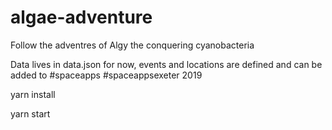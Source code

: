 # algae-adventure
Follow the adventres of Algy the conquering cyanobacteria

Data lives in data.json for now, events and locations are defined and can be added to
#spaceapps #spaceappsexeter 2019


yarn install

yarn start
